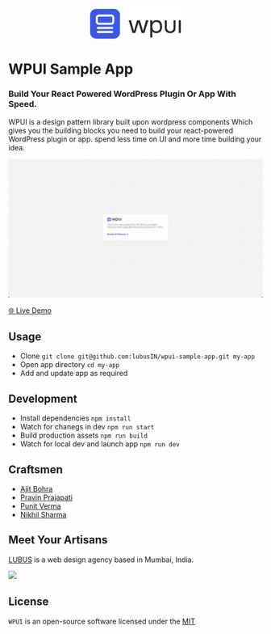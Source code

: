 <p align="center"><img width="180px" src="https://raw.githubusercontent.com/lubusIN/wpui/9495122a127424b01d2c71d0e4ffb82d8a7bcf3c/src/img/wpui_logo.svg"></p>


# WPUI Sample App
### Build Your React Powered WordPress Plugin Or App With Speed.
WPUI is a design pattern library built upon wordpress components Which gives you the building blocks you need to build your react-powered WordPress plugin or app. spend less time on UI and more time building your idea.

<img src=".github/screenshot.png" alt="App Screenshot" />

[🌐 Live Demo](https://wpui-sample-app.pages.dev/)

## Usage
- Clone `git clone git@github.com:lubusIN/wpui-sample-app.git my-app`
- Open app directory `cd my-app`
- Add and update app as required

## Development 
- Install dependencies `npm install`
- Watch for chanegs in dev `npm run start`
- Build production assets `npm run build`
- Watch for local dev and launch app `npm run dev`

## Craftsmen
- [Ajit Bohra](https://twitter.com/ajitbohra)
- [Pravin Prajapati](https://twitter.com/buddhamaan)
- [Punit Verma](https://github.com/punitverma123)
- [Nikhil Sharma](https://github.com/NikhilSharma666)

## Meet Your Artisans
[LUBUS](http://lubus.in) is a web design agency based in Mumbai, India.

<a href="https://lubus.in/">
<img src="https://user-images.githubusercontent.com/1039236/40877801-3fa8ccf6-66a4-11e8-8f42-19ed4e883ce9.png" />
</a>

## License

`WPUI` is an open-source software licensed under the [MIT](LICENSE)